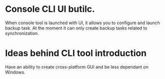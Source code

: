# Console CLI UI **butilc**.

When console tool is launched with UI, it allows you to configure and launch backup task.
At the moment it can only create backup tasks related to synchronization.

# Ideas behind CLI tool introduction

Have an ability to create cross-platform GUI and be less dependant on Windows.